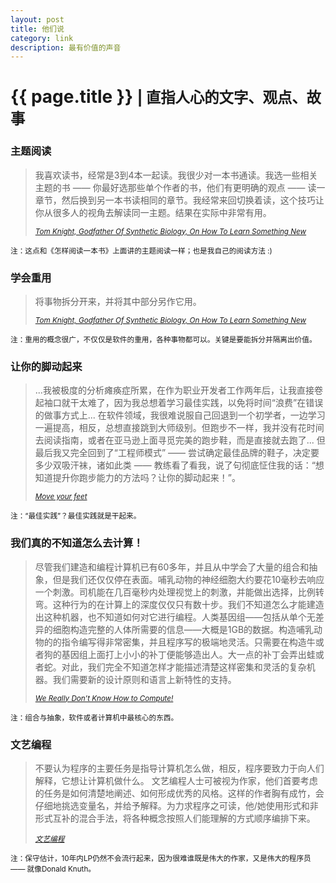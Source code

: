 ```yaml
---
layout: post
title: 他们说
category: link
description: 最有价值的声音
---
```

# {{ page.title }} <small>| 直指人心的文字、观点、故事</small>


### 主题阅读
<blockquote><p>
我喜欢读书，经常是3到4本一起读。我很少对一本书通读。我选一些相关主题的书 —— 你最好选那些单个作者的书，他们有更明确的观点 —— 读一章节，然后换到另一本书读相同的章节。我经常来回切换着读，这个技巧让你从很多人的视角去解读同一主题。结果在实际中非常有用。
</p><small><cite title="">
<a href="http://www.fastcompany.com/3000760/tom-knight-godfather-synthetic-biology-how-learn-something-new">
Tom Knight, Godfather Of Synthetic Biology, On How To Learn Something New
</a></cite></small></blockquote>
<small>注：这点和《怎样阅读一本书》上面讲的主题阅读一样；也是我自己的阅读方法 :)</small>



### 学会重用
<blockquote><p>
将事物拆分开来，并将其中部分另作它用。
</p><small><cite title="">
<a href="http://www.fastcompany.com/3000760/tom-knight-godfather-synthetic-biology-how-learn-something-new">
Tom Knight, Godfather Of Synthetic Biology, On How To Learn Something New
</a></cite></small></blockquote>
<small>注：重用的概念很广，不仅仅是软件的重用，各种事物都可以。关键是要能拆分并隔离出价值。</small>



### 让你的脚动起来
<blockquote><p>
...我被极度的分析瘫痪症所累，在作为职业开发者工作两年后，让我直接卷起袖口就干太难了，因为我总想着学习最佳实践，以免将时间“浪费”在错误的做事方式上... 在软件领域，我很难说服自己回退到一个初学者，一边学习一遍提高，相反，总想直接跳到大师级别。但跑步不一样，我并没有花时间去阅读指南，或者在亚马逊上面寻觅完美的跑步鞋，而是直接就去跑了... 但最后我又完全回到了“工程师模式” —— 尝试确定最佳品牌的鞋子，决定要多少双吸汗袜，诸如此类 —— 教练看了看我，说了句彻底怔住我的话：“想知道提升你跑步能力的方法吗？让你的脚动起来！”。
</p><small><cite title="">
<a href="http://swanson.github.com/blog/2012/08/27/move-your-feet.htm">
Move your feet
</a></cite></small></blockquote>
<small>注：“最佳实践”？最佳实践就是干起来。</small>



### 我们真的不知道怎么去计算！
<blockquote><p>
尽管我们建造和编程计算机已有60多年，并且从中学会了大量的组合和抽象，但是我们还仅仅停在表面。哺乳动物的神经细胞大约要花10毫秒去响应一个刺激。司机能在几百毫秒内处理视觉上的刺激，并能做出选择，比例转弯。这种行为的在计算上的深度仅仅只有数十步。我们不知道怎么才能建造出这种机器，也不知道如何对它进行编程。人类基因组——包括从单个无差异的细胞构造完整的人体所需要的信息——大概是1GB的数据。构造哺乳动物的的指令编写得非常密集，并且程序写的极端地灵活。只需要在构造牛或者狗的基因组上面打上小小的补丁便能够造出人。大一点的补丁会弄出蛙或者蛇。对此，我们完全不知道怎样才能描述清楚这样密集和灵活的复杂机器。我们需要新的设计原则和语言上新特性的支持。
</p><small><cite title="">
<a href="https://thestrangeloop.com/sessions/we-really-dont-know-how-to-compute">
We Really Don’t Know How to Compute!
</a></cite></small></blockquote>
<small>注：组合与抽象，软件或者计算机中最核心的东西。</small>




### 文艺编程
<blockquote><p>
不要认为程序的主要任务是指导计算机怎么做，相反，程序要致力于向人们解释，它想让计算机做什么。
文艺编程人士可被视为作家，他们首要考虑的任务是如何清楚地阐述、如何形成优秀的风格。这样的作者胸有成竹，会仔细地挑选变量名，并给予解释。为力求程序之可读，他/她使用形式和非形式互补的混合手法，将各种概念按照人们能理解的方式顺序编排下来。
</p><small><cite title="">
<a href="http://article.yeeyan.org/view/legendsland/292756">
文艺编程
</a></cite></small></blockquote>
<small>注：保守估计，10年内LP仍然不会流行起来，因为很难谁既是伟大的作家，又是伟大的程序员 —— 就像Donald Knuth。</small>











